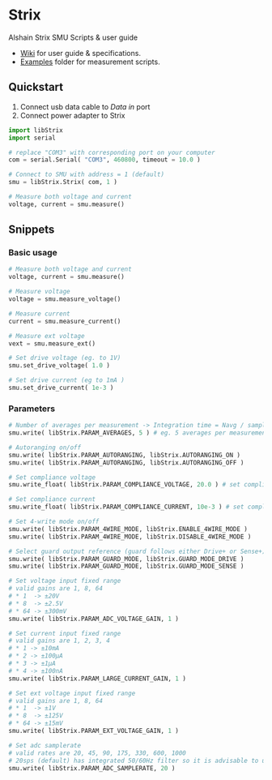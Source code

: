 # Strix
Alshain Strix SMU Scripts & user guide

- [Wiki](https://github.com/Alshain-Oy/Strix/wiki) for user guide & specifications.
- [Examples](https://github.com/Alshain-Oy/Strix/tree/main/examples) folder for measurement scripts.
 

## Quickstart

1) Connect usb data cable to _Data in_ port
2) Connect power adapter to Strix

```python
import libStrix
import serial

# replace "COM3" with corresponding port on your computer
com = serial.Serial( "COM3", 460800, timeout = 10.0 )

# Connect to SMU with address = 1 (default)
smu = libStrix.Strix( com, 1 )

# Measure both voltage and current
voltage, current = smu.measure()
```

## Snippets

### Basic usage
```python
# Measure both voltage and current
voltage, current = smu.measure()

# Measure voltage
voltage = smu.measure_voltage()

# Measure current
current = smu.measure_current()

# Measure ext voltage
vext = smu.measure_ext()

# Set drive voltage (eg. to 1V)
smu.set_drive_voltage( 1.0 )

# Set drive current (eg to 1mA )
smu.set_drive_current( 1e-3 )
```

### Parameters
```python
# Number of averages per measurement -> Integration time = Navg / samplerate
smu.write( libStrix.PARAM_AVERAGES, 5 ) # eg. 5 averages per measurement

# Autoranging on/off
smu.write( libStrix.PARAM_AUTORANGING, libStrix.AUTORANGING_ON )
smu.write( libStrix.PARAM_AUTORANGING, libStrix.AUTORANGING_OFF )

# Set compliance voltage
smu.write_float( libStrix.PARAM_COMPLIANCE_VOLTAGE, 20.0 ) # set compliance voltage to 20V

# Set compliance current
smu.write_float( libStrix.PARAM_COMPLIANCE_CURRENT, 10e-3 ) # set compliance current to 10mA

# Set 4-write mode on/off
smu.write( libStrix.PARAM_4WIRE_MODE, libStrix.ENABLE_4WIRE_MODE )
smu.write( libStrix.PARAM_4WIRE_MODE, libStrix.DISABLE_4WIRE_MODE )

# Select guard output reference (guard follows either Drive+ or Sense+)
smu.write( libStrix.PARAM_GUARD_MODE, libStrix.GUARD_MODE_DRIVE )
smu.write( libStrix.PARAM_GUARD_MODE, libStrix.GUARD_MODE_SENSE )

# Set voltage input fixed range
# valid gains are 1, 8, 64
# * 1  -> ±20V 
# * 8  -> ±2.5V 
# * 64 -> ±300mV 
smu.write( libStrix.PARAM_ADC_VOLTAGE_GAIN, 1 ) 

# Set current input fixed range
# valid gains are 1, 2, 3, 4
# * 1 -> ±10mA
# * 2 -> ±100µA
# * 3 -> ±1µA
# * 4 -> ±100nA
smu.write( libStrix.PARAM_LARGE_CURRENT_GAIN, 1 ) 

# Set ext voltage input fixed range
# valid gains are 1, 8, 64
# * 1  -> ±1V 
# * 8  -> ±125V 
# * 64 -> ±15mV 
smu.write( libStrix.PARAM_EXT_VOLTAGE_GAIN, 1 ) 

# Set adc samplerate
# valid rates are 20, 45, 90, 175, 330, 600, 1000 
# 20sps (default) has integrated 50/60Hz filter so it is advisable to use that if possible
smu.write( libStrix.PARAM_ADC_SAMPLERATE, 20 ) 


```

